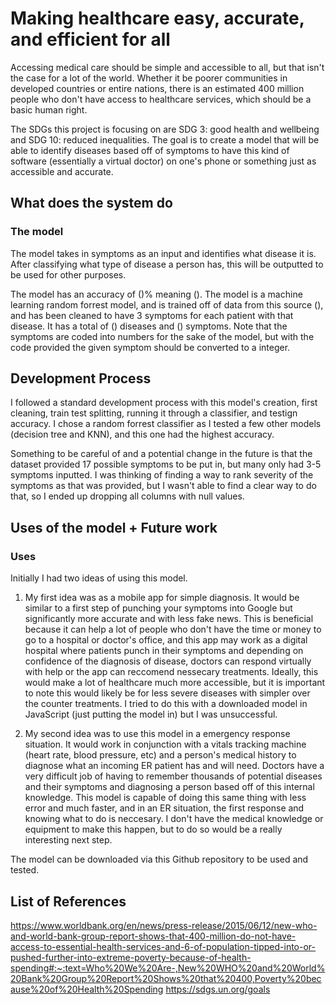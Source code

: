 # Making healthcare easy, accurate, and efficient for all
Accessing medical care should be simple and accessible to all, but that isn't the case for a lot of the world. Whether it be poorer communities in developed countries or entire nations, there is an estimated 400 million people who don't have access to healthcare services, which should be a basic human right.

The SDGs this project is focusing on are SDG 3: good health and wellbeing and SDG 10: reduced inequalities. The goal is to create a model that will be able to identify diseases based off of symptoms to have this kind of software (essentially a virtual doctor) on one's phone or something just as accessible and accurate.

## What does the system do
### The model
The model takes in symptoms as an input and identifies what disease it is. After classifying what type of disease a person has, this will be outputted to be used for other purposes.

The model has an accuracy of ()% meaning (). The model is a machine learning random forrest model, and is trained off of data from this source (), and has been cleaned to have 3 symptoms for each patient with that disease. It has a total of () diseases and () symptoms. Note that the symptoms are coded into numbers for the sake of the model, but with the code provided the given symptom should be converted to a integer.

## Development Process
I followed a standard development process with this model's creation, first cleaning, train test splitting, running it through a classifier, and testign accuracy. I chose a random forrest classifier as I tested a few other models (decision tree and KNN), and this one had the highest accuracy.

Something to be careful of and a potential change in the future is that the dataset provided 17 possible symptoms to be put in, but many only had 3-5 symptoms inputted. I was thinking of finding a way to rank severity of the symptoms as that was provided, but I wasn't able to find a clear way to do that, so I ended up dropping all columns with null values.

## Uses of the model + Future work
### Uses
Initially I had two ideas of using this model.

1. My first idea was as a mobile app for simple diagnosis. It would be similar to a first step of punching your symptoms into Google but significantly more accurate and with less fake news. This is beneficial because it can help a lot of people who don't have the time or money to go to a hospital or doctor's office, and this app may work as a digital hospital where patients punch in their symptoms and depending on confidence of the diagnosis of disease, doctors can respond virtually with help or the app can reccomend nessecary treatments. Ideally, this would make a lot of healthcare much more accessible, but it is important to note this would likely be for less severe diseases with simpler over the counter treatments. I tried to do this with a downloaded model in JavaScript (just putting the model in) but I was unsuccessful. 

2. My second idea was to use this model in a emergency response situation. It would work in conjunction with a vitals tracking machine (heart rate, blood pressure, etc) and a person's medical history to diagnose what an incoming ER patient has and will need. Doctors have a very difficult job of having to remember thousands of potential diseases and their symptoms and diagnosing a person based off of this internal knowledge. This model is capable of doing this same thing with less error and much faster, and in an ER situation, the first response and knowing what to do is neccesary. I don't have the medical knowledge or equipment to make this happen, but to do so would be a really interesting next step.

The model can be downloaded via this Github repository to be used and tested. 

## List of References
https://www.worldbank.org/en/news/press-release/2015/06/12/new-who-and-world-bank-group-report-shows-that-400-million-do-not-have-access-to-essential-health-services-and-6-of-population-tipped-into-or-pushed-further-into-extreme-poverty-because-of-health-spending#:~:text=Who%20We%20Are-,New%20WHO%20and%20World%20Bank%20Group%20Report%20Shows%20that%20400,Poverty%20because%20of%20Health%20Spending
https://sdgs.un.org/goals
